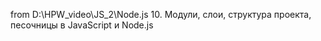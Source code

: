 from D:\HPW_video\JS_2\Node.js
10. Модули, слои, структура проекта, песочницы в JavaScript и Node.js
